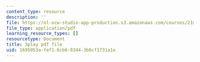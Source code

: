 ```yaml
---
content_type: resource
description: ''
file: https://ol-ocw-studio-app-production.s3.amazonaws.com/courses/21m-250-beethoven-to-mahler-spring-2014/1695053afef16cb683443b6cf1731a1a_97Hk_vH2qw0.pdf
file_type: application/pdf
learning_resource_types: []
resourcetype: Document
title: 3play pdf file
uid: 1695053a-fef1-6cb6-8344-3b6cf1731a1a
---
```

